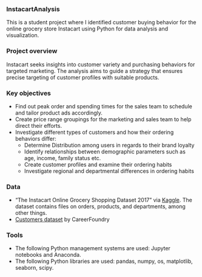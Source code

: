### InstacartAnalysis
This is a student project where I identified customer buying behavior for the online grocery store Instacart using Python for data analysis and visualization.
### Project overview
Instacart seeks insights into customer variety and purchasing behaviors for targeted marketing. The analysis aims to guide a strategy that ensures precise targeting of customer profiles with suitable products.
### Key objectives
- Find out peak order and spending times for the sales team to schedule and tailor product ads accordingly.
- Create price range groupings for the marketing and sales team to help direct their efforts.
- Investigate different types of customers and how their ordering behaviors differ:
  - Determine Distribution among users in regards to their brand loyalty
  - Identify relationships between demographic parameters such as age, income, family status etc.
  - Create customer profiles and examine their ordering habits
  - Investigate regional and departmental differences in ordering habits
### Data
- “The Instacart Online Grocery Shopping Dataset 2017” via [Kaggle](https://www.kaggle.com/datasets/psparks/instacart-market-basket-analysis). The dataset contains files on orders, products, and departments, among other things.
- [Customers dataset](https://s3.amazonaws.com/coach-courses-us/public/courses/data-immersion/A4/A4_Data_Assets/customers.zip) by CareerFoundry
### Tools
- The following Python management systems are used: Jupyter notebooks and Anaconda.
- The following Python libraries are used: pandas, numpy, os, matplotlib, seaborn, scipy.
